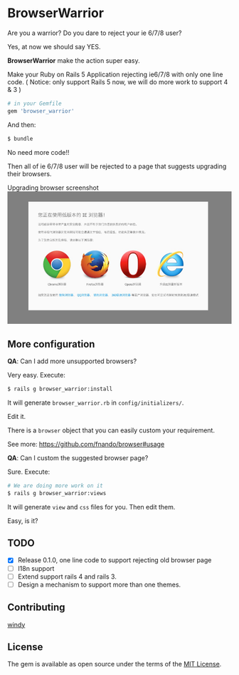 # BrowserWarrior

Are you a warrior? Do you dare to reject your ie 6/7/8 user?

Yes, at now we should say YES.

**BrowserWarrior** make the action super easy.

Make your Ruby on Rails 5 Application rejecting ie6/7/8 with only one line code. ( Notice: only support Rails 5 now, we will do more work to support 4 & 3 )

```ruby
# in your Gemfile
gem 'browser_warrior'
```

And then:
```bash
$ bundle
```

No need more code!!

Then all of ie 6/7/8 user will be rejected to a page that suggests upgrading their browsers.

Upgrading browser screenshot
![screenshot](https://github.com/80percent/browser_warrior/raw/master/img/browser.png)

## More configuration

**QA**: Can I add more unsupported browsers?

Very easy. Execute:

```bash
$ rails g browser_warrior:install
```

It will generate `browser_warrior.rb` in `config/initializers/`.

Edit it.

There is a `browser` object that you can easily custom your requirement.

See more: <https://github.com/fnando/browser#usage>

**QA**: Can I custom the suggested browser page?

Sure. Execute:

```bash
# We are doing more work on it
$ rails g browser_warrior:views
```

It will generate `view` and `css` files for you.
Then edit them.

Easy, is it?

## TODO

- [x] Release 0.1.0, one line code to support rejecting old browser page
- [ ] I18n support
- [ ] Extend support rails 4 and rails 3.
- [ ] Design a mechanism to support more than one themes.

## Contributing
[windy](https://github.com/windy)

## License
The gem is available as open source under the terms of the [MIT License](http://opensource.org/licenses/MIT).
